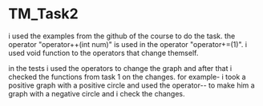 

# TM_Task2

i used the examples from the github of the course to do the task. 
the operator "operator++(int num)" is used in the operator "operator+=(1)".
i used void function to the operators that change themself.

in the tests i used the operators to change the graph and after that i checked the functions from task 1 on the changes.
for example- 
i took a positive graph  with a positive circle and used the operator-- to make him a graph with a negative circle and i check the changes.
